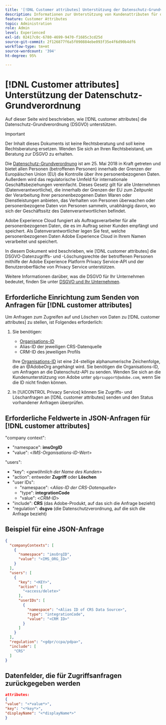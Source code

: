 ```yaml
---
title: '[!DNL Customer attributes] Unterstützung der Datenschutz-Grundverordnung'
description: Informationen zur Unterstützung von Kundenattributen für die Datenschutz-Grundverordnung (DSGVO)
feature: Customer Attributes
topic: Administration
role: Admin
level: Experienced
exl-id: 02417c0c-6780-4699-9470-f1685c3cd25d
source-git-commit: 2f126877f6a5f090884ebe093f35e4f6d90b4df6
workflow-type: tm+mt
source-wordcount: '394'
ht-degree: 95%

---
```


# [!DNL Customer attributes] Unterstützung der Datenschutz-Grundverordnung

Auf dieser Seite wird beschrieben, wie [!DNL customer attributes] die Datenschutz-Grundverordnung (DSGVO) unterstützen.

>[!IMPORTANT]
>
>Der Inhalt dieses Dokuments ist keine Rechtsberatung und soll keine Rechtsberatung ersetzen. Wenden Sie sich an Ihren Rechtsbeistand, um Beratung zur DSGVO zu erhalten.

Die [Datenschutz-Grundverordnung](https://business.adobe.com/de/privacy/general-data-protection-regulation.html) ist am 25. Mai 2018 in Kraft getreten und bietet allen Personen (betroffenen Personen) innerhalb der Grenzen der Europäischen Union (EU) die Kontrolle über ihre personenbezogenen Daten. Außerdem wird das regulatorische Umfeld für internationale Geschäftsbeziehungen vereinfacht. Dieses Gesetz gilt für alle Unternehmen (Datenverantwortliche), die innerhalb der Grenzen der EU zum Zeitpunkt der Verarbeitung ihrer personenbezogenen Daten Waren oder Dienstleistungen anbieten, das Verhalten von Personen überwachen oder personenbezogene Daten von Personen sammeln, unabhängig davon, wo sich der Geschäftssitz des Datenverantwortlichen befindet.

Adobe Experience Cloud fungiert als Auftragsverarbeiter für alle personenbezogenen Daten, die es im Auftrag seiner Kunden empfängt und speichert. Als Datenverantwortlicher legen Sie fest, welche personenbezogenen Daten Adobe Experience Cloud in Ihrem Namen verarbeitet und speichert.

In diesem Dokument wird beschrieben, wie [!DNL customer attributes] die DSGVO-Datenzugriffs- und -Löschungsrechte der betroffenen Personen mithilfe der Adobe Experience Platform Privacy Service-API und der Benutzeroberfläche von Privacy Service unterstützen.

Weitere Informationen darüber, was die DSGVO für Ihr Unternehmen bedeutet, finden Sie unter [DSGVO und Ihr Unternehmen](https://business.adobe.com/de/privacy/general-data-protection-regulation.html).

## Erforderliche Einrichtung zum Senden von Anfragen für [!DNL customer attributes]

Um Anfragen zum Zugreifen auf und Löschen von Daten zu [!DNL customer attributes] zu stellen, ist Folgendes erforderlich:

1. Sie benötigen:

   * [Organisations-ID](../../administration/organizations.md)
   * Alias-ID der jeweiligen CRS-Datenquelle
   * CRM-ID des jeweiligen Profils

   Ihre [Organisations-ID](../../administration/organizations.md) ist eine 24-stellige alphanumerische Zeichenfolge, die an @AdobeOrg angehängt wird. Sie benötigen die Organisations-ID, um Anfragen an die Datenschutz-API zu senden. Wenden Sie sich an die Kundenunterstützung von Adobe unter `gdprsupport@adobe.com`, wenn Sie die ID nicht finden können.

1. In [!UICONTROL Privacy Service] können Sie Zugriffs- und Löschanfragen an [!DNL customer attributes] senden und den Status vorhandener Anfragen überprüfen.

## Erforderliche Feldwerte in JSON-Anfragen für [!DNL customer attributes]

&quot;company context&quot;:

* &quot;namespace&quot;: **imsOrgID**
* &quot;value&quot;: &lt;*IMS-Organisations-ID-Wert*>

&quot;users&quot;:

* &quot;key&quot;: &lt;*gewöhnlich der Name des Kunden*>
* &quot;action&quot;: entweder **Zugriff** oder **Löschen**
* &quot;user IDs&quot;:
   * &quot;namespace&quot;: &lt;*Alias-ID der CRS-Datenquelle*>
   * &quot;type&quot;: **integrationCode**
   * &quot;value&quot;: &lt;*CRM-ID*>
* &quot;include&quot;: **CRS** (das Adobe-Produkt, auf das sich die Anfrage bezieht)
* &quot;regulation&quot;: **dsgvo** (die Datenschutzverordnung, auf die sich die Anfrage bezieht)

## Beispiel für eine JSON-Anfrage

```json
{
  "companyContexts": [
    {
      "namespace": "imsOrgID",
      "value": "<IMS_ORG_ID>"
    }
  ],
  "users": [
    {
      "key": "<KEY>",
      "action": [
        "<access/delete>"
      ],
      "userIDs": [
        {
          "namespace": "<Alias ID of CRS Data Source>",
          "type": "integrationCode",
          "value": "<CRM ID>"
        }
      ]
    }
  ],
  "regulation": "<gdpr/ccpa/pdpa>",
  "include": [
    "CRS"
  ]
}
```

## Datenfelder, die für Zugriffsanfragen zurückgegeben werden

```json
attributes:
{
"value": "<*value*>",
"key": "<*key*>",
"displayName": "<*displayName*>"
}
```
